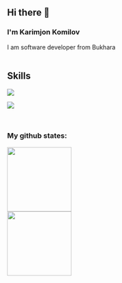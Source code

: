 ## Hi there 👋

<!--
**abdelkariym/abdelkariym** is a ✨ _special_ ✨ repository because its `README.md` (this file) appears on your GitHub profile.

Here are some ideas to get you started:

- 🔭 I’m currently working on ...
- 🌱 I’m currently learning ...
- 👯 I’m looking to collaborate on ...
- 🤔 I’m looking for help with ...
- 💬 Ask me about ...
- 📫 How to reach me: ...
- 😄 Pronouns: ...
- ⚡ Fun fact: ...
-->
### I'm Karimjon Komilov 

I am software developer from Bukhara
<br/>
<br/>

## <h2>Skills</h2>

<p>
  <a href="https://skillicons.dev">
    <img src="https://skillicons.dev/icons?i=html,css,js,bootstrap,scss,vs,figma,xd" />
  </a>
</p>
<p>
  <a href="https://skillicons.dev">
    <img src="https://skillicons.dev/icons?i=python,cpp,git,github,ps,ai" />
  </a>
</p>
<br/>

### My github states:
<div>
<img height="150"  src="https://github-readme-stats.vercel.app/api?username=abdelkariym&show_icons=true&theme=tokyonight">
<br>
<img height="150"  src="https://github-readme-stats.vercel.app/api/top-langs/?username=abdelkariym&layout=compact&lang&theme=tokyonight">
</div>
